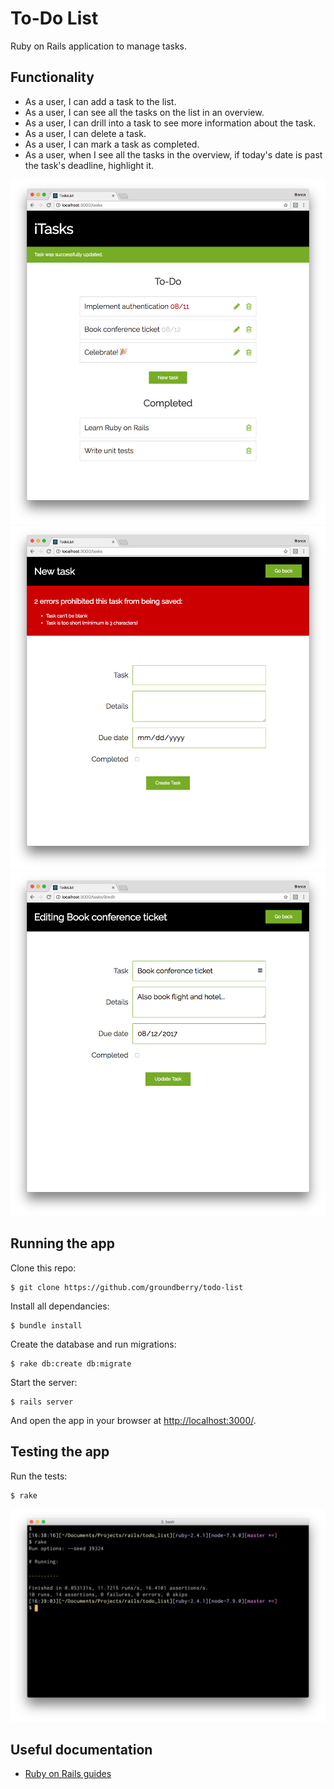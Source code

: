 # To-Do List

Ruby on Rails application to manage tasks.

## Functionality

- As a user, I can add a task to the list.
- As a user, I can see all the tasks on the list in an overview.
- As a user, I can drill into a task to see more information about the task.
- As a user, I can delete a task.
- As a user, I can mark a task as completed.
- As a user, when I see all the tasks in the overview, if today's date is past the task's deadline, highlight it.

![Todo list](public/img/todo-list.png)
![Todo list create new task](public/img/todo-list-create.png)
![Todo list edit task](public/img/todo-list-edit.png)

## Running the app

Clone this repo:

```
$ git clone https://github.com/groundberry/todo-list
```

Install all dependancies:

```
$ bundle install
```

Create the database and run migrations:

```
$ rake db:create db:migrate
```

Start the server:

```
$ rails server
```

And open the app in your browser at <http://localhost:3000/>.

## Testing the app

Run the tests:

```
$ rake
```

![Unit tests](public/img/unit-tests.png)

## Useful documentation

- [Ruby on Rails guides](http://guides.rubyonrails.org/)
